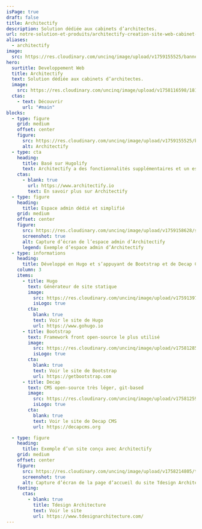 ```yaml
---
isPage: true
draft: false
title: Architectify
description: Solution dédiée aux cabinets d’architectes.
url: notre-solution-et-produits/architectify-creation-site-web-cabinet-architecte
aliases:
  - architectify
image:
  src: https://res.cloudinary.com/uncinq/image/upload/v1759155525/banner-architectify_tqimqa.png
hero:
  surtitle: Developpement Web
  title: Architectify
  text: Solution dédiée aux cabinets d’architectes.
  image:
    src: https://res.cloudinary.com/uncinq/image/upload/v1758116598/181.Nodes_vgmgrr.svg
  ctas:
    - text: Découvrir
      url: "#main"
blocks:
  - type: figure
    grid: medium
    offset: center
    figure:
      src: https://res.cloudinary.com/uncinq/image/upload/v1759155525/banner-architectify_tqimqa.png
      alt: Architectify
  - type: cta
    heading:
      title: Basé sur Hugolify
      text: Architectify a des fonctionnalités supplémentaires et un espace admin dédié à l’univers du métier d’architecte.
    ctas:
      - blank: true
        url: https://www.architectify.io
        text: En savoir plus sur Architectify
  - type: figure
    heading:
      title: Espace admin dédié et simplifié
    grid: medium
    offset: center
    figure:
      src: https://res.cloudinary.com/uncinq/image/upload/v1759158628/screenshot-architectify-decapcms-home_cki5ci.png
      screenshot: true
      alt: Capture d’écran de l’espace admin d’Architectify
      legend: Exemple d’espace admin d’Architectify
  - type: informations
    heading:
      title: Développé en Hugo et s’appuyant de Bootstrap et de Decap CMS
    column: 3
    items:
      - title: Hugo
        text: Générateur de site statique
        image:
          src: https://res.cloudinary.com/uncinq/image/upload/v1759139728/logo-hugo_mpfc7g.svg
          isLogo: true
        cta:
          blank: true
          text: Voir le site de Hugo
          url: https://www.gohugo.io
      - title: Bootstrap
        text: Framework front open-source le plus utilisé
        image:
          src: https://res.cloudinary.com/uncinq/image/upload/v1758128591/logo-bootstrap-5_h3gtgt.svg
          isLogo: true
        cta:
          blank: true
          text: Voir le site de Bootstrap
          url: https://getbootstrap.com
      - title: Decap
        text: CMS open-source très léger, git-based
        image:
          src: https://res.cloudinary.com/uncinq/image/upload/v1758125974/logo-decap-cms_s1xnvt.svg
          isLogo: true
        cta:
          blank: true
          text: Voir le site de Decap CMS
          url: https://decapcms.org

  - type: figure
    heading:
      title: Exemple d’un site conçu avec Architectify
    grid: medium
    offset: center
    figure:
      src: https://res.cloudinary.com/uncinq/image/upload/v1758214805/tdesign_ctqfz1.png
      screenshot: true
      alt: Capture d’écran de la page d’accueil du site Tdesign Architecture
    footing:
      ctas:
        - blank: true
          title: Tdesign Architecture
          text: Voir le site
          url: https://www.tdesignarchitecture.com/
---
```

